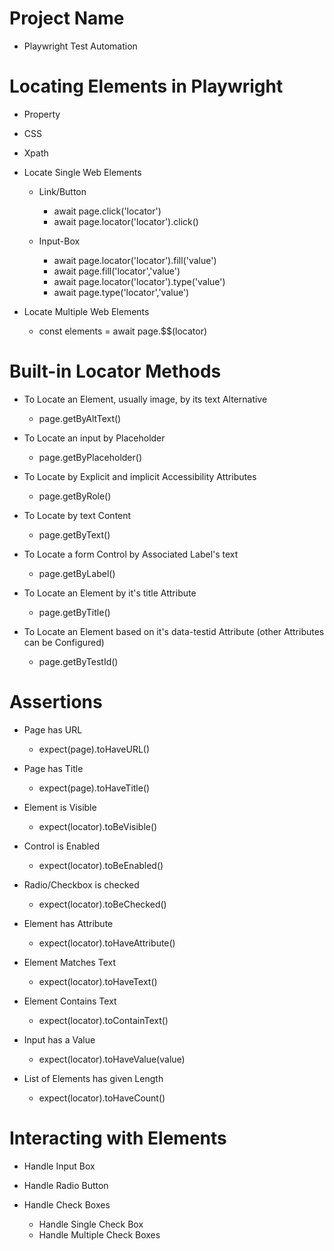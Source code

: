 # Project Name

- Playwright Test Automation

# Locating Elements in Playwright

- Property
- CSS
- Xpath

- Locate Single Web Elements

  - Link/Button

    - await page.click('locator')
    - await page.locator('locator').click()

  - Input-Box

    - await page.locator('locator').fill('value')
    - await page.fill('locator','value')
    - await page.locator('locator').type('value')
    - await page.type('locator','value')

- Locate Multiple Web Elements

  - const elements = await page.$$(locator)

# Built-in Locator Methods

- To Locate an Element, usually image, by its text Alternative

  - page.getByAltText()

- To Locate an input by Placeholder

  - page.getByPlaceholder()

- To Locate by Explicit and implicit Accessibility Attributes

  - page.getByRole()

- To Locate by text Content

  - page.getByText()

- To Locate a form Control by Associated Label's text

  - page.getByLabel()

- To Locate an Element by it's title Attribute

  - page.getByTitle()

- To Locate an Element based on it's data-testid Attribute (other Attributes can be Configured)

  - page.getByTestId()

# Assertions

- Page has URL

  - expect(page).toHaveURL()

- Page has Title

  - expect(page).toHaveTitle()

- Element is Visible

  - expect(locator).toBeVisible()

- Control is Enabled

  - expect(locator).toBeEnabled()

- Radio/Checkbox is checked

  - expect(locator).toBeChecked()

- Element has Attribute

  - expect(locator).toHaveAttribute()

- Element Matches Text

  - expect(locator).toHaveText()

- Element Contains Text

  - expect(locator).toContainText()

- Input has a Value

  - expect(locator).toHaveValue(value)

- List of Elements has given Length

  - expect(locator).toHaveCount()

# Interacting with Elements

- Handle Input Box

- Handle Radio Button

- Handle Check Boxes

  - Handle Single Check Box
  - Handle Multiple Check Boxes
